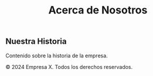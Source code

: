 <!DOCTYPE html>
<html lang="es">
<head>
    <meta charset="UTF-8">
    <meta name="viewport" content="width=device-width, initial-scale=1.0">
    <title>Acerca de</title>
    <link rel="stylesheet" href="styles.css">
</head>
<body>
    <header>
        <h1>Acerca de Nosotros</h1>
    </header>
    <main>
        <section>
            <h2>Nuestra Historia</h2>
            <p>Contenido sobre la historia de la empresa.</p>
        </section>
    </main>
    <footer>
        <p>© 2024 Empresa X. Todos los derechos reservados.</p>
    </footer>
</body>
</html>